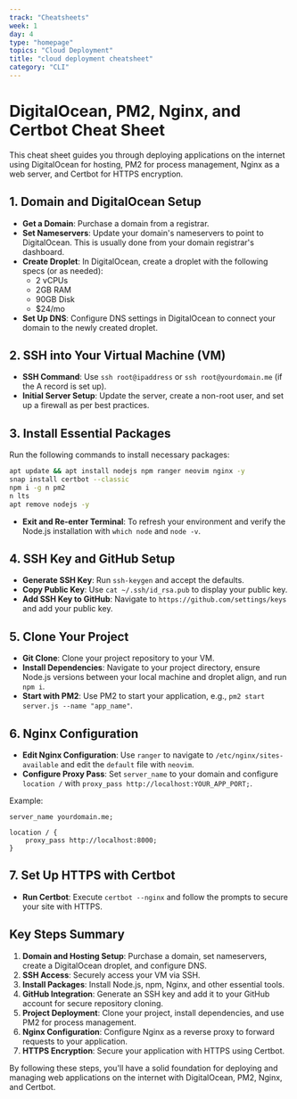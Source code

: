```yaml
---
track: "Cheatsheets"
week: 1
day: 4
type: "homepage"
topics: "Cloud Deployment"
title: "cloud deployment cheatsheet"
category: "CLI"
---
```


# DigitalOcean, PM2, Nginx, and Certbot Cheat Sheet

This cheat sheet guides you through deploying applications on the internet using DigitalOcean for hosting, PM2 for process management, Nginx as a web server, and Certbot for HTTPS encryption.

## 1. Domain and DigitalOcean Setup

- **Get a Domain**: Purchase a domain from a registrar.
- **Set Nameservers**: Update your domain's nameservers to point to DigitalOcean. This is usually done from your domain registrar's dashboard.
- **Create Droplet**: In DigitalOcean, create a droplet with the following specs (or as needed):
  - 2 vCPUs
  - 2GB RAM
  - 90GB Disk
  - $24/mo
- **Set Up DNS**: Configure DNS settings in DigitalOcean to connect your domain to the newly created droplet.

## 2. SSH into Your Virtual Machine (VM)

- **SSH Command**: Use `ssh root@ipaddress` or `ssh root@yourdomain.me` (if the A record is set up).
- **Initial Server Setup**: Update the server, create a non-root user, and set up a firewall as per best practices.

## 3. Install Essential Packages

Run the following commands to install necessary packages:

```bash
apt update && apt install nodejs npm ranger neovim nginx -y
snap install certbot --classic
npm i -g n pm2
n lts
apt remove nodejs -y
```

- **Exit and Re-enter Terminal**: To refresh your environment and verify the Node.js installation with `which node` and `node -v`.

## 4. SSH Key and GitHub Setup

- **Generate SSH Key**: Run `ssh-keygen` and accept the defaults.
- **Copy Public Key**: Use `cat ~/.ssh/id_rsa.pub` to display your public key.
- **Add SSH Key to GitHub**: Navigate to `https://github.com/settings/keys` and add your public key.

## 5. Clone Your Project

- **Git Clone**: Clone your project repository to your VM.
- **Install Dependencies**: Navigate to your project directory, ensure Node.js versions between your local machine and droplet align, and run `npm i`.
- **Start with PM2**: Use PM2 to start your application, e.g., `pm2 start server.js --name "app_name"`.

## 6. Nginx Configuration

- **Edit Nginx Configuration**: Use `ranger` to navigate to `/etc/nginx/sites-available` and edit the `default` file with `neovim`.
- **Configure Proxy Pass**: Set `server_name` to your domain and configure `location /` with `proxy_pass http://localhost:YOUR_APP_PORT;`.

Example:
```nginx
server_name yourdomain.me;

location / {
    proxy_pass http://localhost:8000;
}
```

## 7. Set Up HTTPS with Certbot

- **Run Certbot**: Execute `certbot --nginx` and follow the prompts to secure your site with HTTPS.

## Key Steps Summary

1. **Domain and Hosting Setup**: Purchase a domain, set nameservers, create a DigitalOcean droplet, and configure DNS.
2. **SSH Access**: Securely access your VM via SSH.
3. **Install Packages**: Install Node.js, npm, Nginx, and other essential tools.
4. **GitHub Integration**: Generate an SSH key and add it to your GitHub account for secure repository cloning.
5. **Project Deployment**: Clone your project, install dependencies, and use PM2 for process management.
6. **Nginx Configuration**: Configure Nginx as a reverse proxy to forward requests to your application.
7. **HTTPS Encryption**: Secure your application with HTTPS using Certbot.

By following these steps, you'll have a solid foundation for deploying and managing web applications on the internet with DigitalOcean, PM2, Nginx, and Certbot.